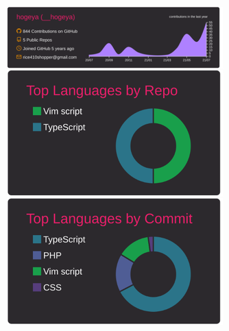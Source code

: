 ![](https://raw.githubusercontent.com/hogeya/hogeya/master/profile-summary-card-output/monokai/0-profile-details.svg)
![](https://raw.githubusercontent.com/hogeya/hogeya/master/profile-summary-card-output/monokai/1-repos-per-language.svg)
![](https://raw.githubusercontent.com/hogeya/hogeya/master/profile-summary-card-output/monokai/2-most-commit-language.svg)
